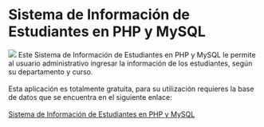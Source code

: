 # Sistema de Información de Estudiantes en PHP y MySQL
<img src="Sistema%20de%20Información%20de%20Estudiantes%20en%20PHP%20y%20MySQL.png">
Este Sistema de Información de Estudiantes en PHP y MySQL le permite al usuario administrativo ingresar la información de los estudiantes, según su departamento y curso.
</br></br>Esta aplicación es totalmente gratuita, para su utilización requieres la base de datos que se encuentra en el siguiente enlace:
</br></br><a href="https://www.configuroweb.com/sistema-de-informacion-de-estudiantes-en-php-y-mysql/">Sistema de Información de Estudiantes en PHP y MySQL</a>
